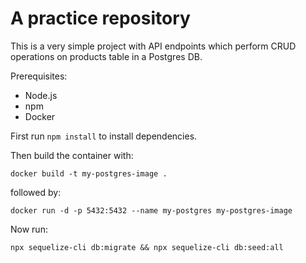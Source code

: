 # A practice repository

This is a very simple project with API endpoints which perform CRUD operations on products table in a Postgres DB.

Prerequisites:
- Node.js
- npm
- Docker

First run `npm install` to install dependencies.

Then build the container with:

`docker build -t my-postgres-image .`

followed by:

`docker run -d -p 5432:5432 --name my-postgres my-postgres-image`

Now run:

`npx sequelize-cli db:migrate && npx sequelize-cli db:seed:all`